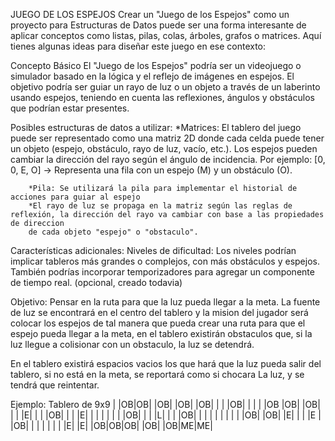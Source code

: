 JUEGO DE LOS ESPEJOS
Crear un "Juego de los Espejos" como un proyecto para Estructuras de Datos puede ser una forma interesante de aplicar conceptos como listas, 
pilas, colas, árboles, grafos o matrices. Aquí tienes algunas ideas para diseñar este juego en ese contexto:

Concepto Básico
El "Juego de los Espejos" podría ser un videojuego o simulador basado en la lógica y el reflejo de imágenes en espejos. 
El objetivo podría ser guiar un rayo de luz o un objeto a través de un laberinto usando espejos, teniendo en cuenta las reflexiones, 
ángulos y obstáculos que podrían estar presentes.

Posibles estructuras de datos a utilizar:
        *Matrices: El tablero del juego puede ser representado como una matriz 2D donde cada celda puede tener un objeto (espejo, obstáculo, 
        rayo de luz, vacío, etc.). Los espejos pueden cambiar la dirección del rayo según el ángulo de incidencia. Por ejemplo:
        [0, 0, E, O] → Representa una fila con un espejo (M) y un obstáculo (O).

        *Pila: Se utilizará la pila para implementar el historial de acciones para guiar al espejo
        *El rayo de luz se propaga en la matriz según las reglas de reflexión, la dirección del rayo va cambiar con base a las propiedades de direccion
        de cada objeto "espejo" o "obstaculo".

Características adicionales:
Niveles de dificultad: Los niveles podrían implicar tableros más grandes o complejos, con más obstáculos y espejos. 
También podrías incorporar temporizadores para agregar un componente de tiempo real. (opcional, creado todavia)

Objetivo: Pensar en la ruta para que la luz pueda llegar a la meta. La fuente de luz se encontrará en el centro del tablero y la mision del
jugador será colocar los espejos de tal manera que pueda crear una ruta para que el espejo pueda llegar a la meta, en el tablero existirán
obstaculos que, si la luz llegue a colisionar con un obstaculo, la luz se detendrá.

En el tablero existirá espacios vacios los que hará que la luz pueda salir del tablero, si no está en la meta, se reportará como si chocara La
luz, y se tendrá que reintentar.

Ejemplo: Tablero de 9x9
| |OB|OB| |OB| |OB| |OB|
| | |OB| | | | |OB |OB|
|OB| | | |E| | | |OB|
| | |E| | | | | | |
|OB| | | |L| | | |OB|
| | | | | | | | |OB|
|OB| |E| | | |E | |OB|
| | | | | | |E| |E|
|OB|OB|OB| |OB| |OB|ME|ME|
